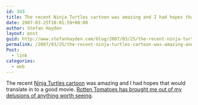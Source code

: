 ```yaml
---
id: 343
title: The recent Ninja Turtles cartoon was amazing and I had hopes that would translate in to a good movie. Rotten Tomatoes has brought me out of my delusions of anything worth seeing.
date: 2007-03-25T10:01:59+00:00
author: Stefan Hayden
layout: post
guid: http://www.stefanhayden.com/blog/2007/03/25/the-recent-ninja-turtles-cartoon-was-amazing-and-i-had-hopes-that-would-translate-in-to-a-good-movie-rotten-tomatoes-has-brought-me-out-of-my-delusions-of-anything-worth-seeing/
permalink: /2007/03/25/the-recent-ninja-turtles-cartoon-was-amazing-and-i-had-hopes-that-would-translate-in-to-a-good-movie-rotten-tomatoes-has-brought-me-out-of-my-delusions-of-anything-worth-seeing/
Post:
  - link
categories:
  - web
---
```

<p>The recent <a href="http://en.wikipedia.org/wiki/Teenage_Mutant_Ninja_Turtles_%282003_TV_series%29">Ninja Turtles cartoon</a> was amazing and I had hopes that would translate in to a good movie. <a href="http://www.rottentomatoes.com/m/teenage_mutant_ninja_turtles/">Rotten Tomatoes has brought me out of my delusions of anything worth seeing</a>.
</p>

